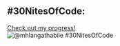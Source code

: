 ## #30NitesOfCode:
  [Check out my progress!](https://www.codedex.io/@mhlangathabile/30-nites-of-code)  
  ![@mhlangathabile #30NitesOfCode](https://www.codedex.io/api/petStatus?user=mhlangathabile)
